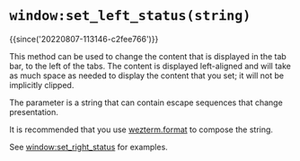 # `window:set_left_status(string)`

{{since('20220807-113146-c2fee766')}}

This method can be used to change the content that is displayed in the tab bar,
to the left of the tabs.  The content is displayed
left-aligned and will take as much space as needed to display the content
that you set; it will not be implicitly clipped.

The parameter is a string that can contain escape sequences that change
presentation.

It is recommended that you use [wezterm.format](../wezterm/format.md) to
compose the string.

See [window:set_right_status](set_right_status.md) for examples.

